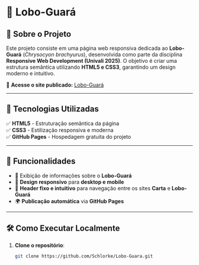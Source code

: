 # 🐺 Lobo-Guará  

## 📌 Sobre o Projeto  
Este projeto consiste em uma página web responsiva dedicada ao **Lobo-Guará** (*Chrysocyon brachyurus*), desenvolvida como parte da disciplina **Responsive Web Development (Univali 2025)**. O objetivo é criar uma estrutura semântica utilizando **HTML5 e CSS3**, garantindo um design moderno e intuitivo.  

🔗 **Acesse o site publicado:** [Lobo-Guará](https://schlorke.github.io/Lobo-Guara/)  

---

## 📂 Tecnologias Utilizadas  
✅ **HTML5** - Estruturação semântica da página  
✅ **CSS3** - Estilização responsiva e moderna  
✅ **GitHub Pages** - Hospedagem gratuita do projeto  

---

## 📌 Funcionalidades  
- 🐺 Exibição de informações sobre o **Lobo-Guará**  
- 🎨 **Design responsivo** para **desktop e mobile**  
- 📌 **Header fixo e intuitivo** para navegação entre os sites **Carta** e **Lobo-Guará**  
- 🌍 **Publicação automática** via **GitHub Pages**  

---

## 🛠️ Como Executar Localmente  
1. **Clone o repositório**:  
   ```bash
   git clone https://github.com/Schlorke/Lobo-Guara.git
